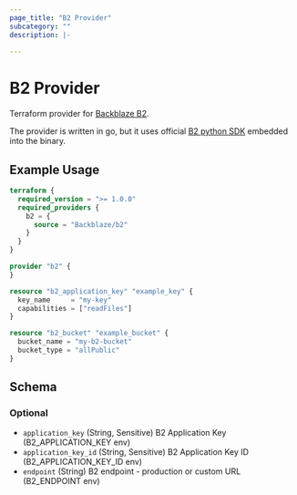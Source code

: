 ```yaml
---
page_title: "B2 Provider"
subcategory: ""
description: |-
  
---
```

# B2 Provider

Terraform provider for [Backblaze B2](https://www.backblaze.com/b2/).

The provider is written in go, but it uses official [B2 python SDK](https://github.com/Backblaze/b2-sdk-python) embedded into the binary.

## Example Usage
```terraform
terraform {
  required_version = ">= 1.0.0"
  required_providers {
    b2 = {
      source = "Backblaze/b2"
    }
  }
}

provider "b2" {
}

resource "b2_application_key" "example_key" {
  key_name     = "my-key"
  capabilities = ["readFiles"]
}

resource "b2_bucket" "example_bucket" {
  bucket_name = "my-b2-bucket"
  bucket_type = "allPublic"
}
```

<!-- schema generated by tfplugindocs -->
## Schema

### Optional

- `application_key` (String, Sensitive) B2 Application Key (B2_APPLICATION_KEY env)
- `application_key_id` (String, Sensitive) B2 Application Key ID (B2_APPLICATION_KEY_ID env)
- `endpoint` (String) B2 endpoint - production or custom URL (B2_ENDPOINT env)
